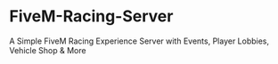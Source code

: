 # FiveM-Racing-Server
A Simple FiveM Racing Experience Server with Events, Player Lobbies, Vehicle Shop &amp; More
